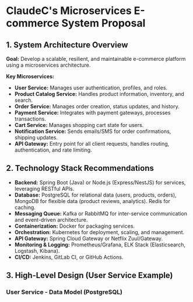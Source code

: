 # ClaudeC's Microservices E-commerce System Proposal

## 1. System Architecture Overview
**Goal:** Develop a scalable, resilient, and maintainable e-commerce platform using a microservices architecture.

**Key Microservices:**
- **User Service:** Manages user authentication, profiles, and roles.
- **Product Catalog Service:** Handles product information, inventory, and search.
- **Order Service:** Manages order creation, status updates, and history.
- **Payment Service:** Integrates with payment gateways, processes transactions.
- **Cart Service:** Manages shopping cart state for users.
- **Notification Service:** Sends emails/SMS for order confirmations, shipping updates.
- **API Gateway:** Entry point for all client requests, handles routing, authentication, and rate limiting.

## 2. Technology Stack Recommendations
- **Backend:** Spring Boot (Java) or Node.js (Express/NestJS) for services, leveraging RESTful APIs.
- **Database:** PostgreSQL for relational data (users, products, orders), MongoDB for flexible data (product reviews, analytics). Redis for caching.
- **Messaging Queue:** Kafka or RabbitMQ for inter-service communication and event-driven architecture.
- **Containerization:** Docker for packaging services.
- **Orchestration:** Kubernetes for deployment, scaling, and management.
- **API Gateway:** Spring Cloud Gateway or Netflix Zuul/Gateway.
- **Monitoring & Logging:** Prometheus/Grafana, ELK Stack (Elasticsearch, Logstash, Kibana).
- **CI/CD:** Jenkins, GitLab CI, or GitHub Actions.

## 3. High-Level Design (User Service Example)

### User Service - Data Model (PostgreSQL)
